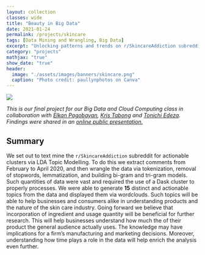 ```yaml
---
layout: collection
classes: wide
title: "Beauty in Big Data"
date: 2021-01-24
permalink: /projects/skincare
tags: [Data Mining and Wrangling, Big Data]
excerpt: "Unlocking patterns and trends on r/SkincareAddiction subreddit"
category: "projects"
mathjax: "true"
show_date: "true"
header:
  image: "./assets/images/banners/skincare.png"
  caption: "Photo credit: paullynphotos on Canva"
---
```


[![](https://img.shields.io/badge/Github-View_HTML-181717?logo=github)](https://github.com/nicoleobrero/nicoleobrero.github.io/blob/master/_posts/skincare.html)


*This is our final project for our Big Data and Cloud Computing class in collaboration with [Elkan Pagobayan](https://www.linkedin.com/in/ejmpagobayan/), [Kris Tabong](https://www.linkedin.com/in/kristoffer-dave-tabong-7183b2a7/) and [Tonichi Edeza](https://www.linkedin.com/in/joseantonioedeza/). Findings were shared in an [online public presentation.](https://www.facebook.com/events/2905983756306032/)*

## Summary

We set out to text mine the `r/SkincareAddiction` subreddit for actionable clusters via LDA Topic Modelling. To do this we extract comments from February to April 2020, and then wrangle the data via tokenization, removal of stopwords, lemmatization, and building bi-gram and tri-gram models. Such quantities of data were vast and required the use of a Dask cluster to properly processes. We were able to generate **15** distinct and actionable topics from the data and displayed them via wordclouds. Such topics will be able to help businesses and consumers alike in understanding products and the nature of the skin care industry. Going forward we believe that incorporation of ingredient and usage quantity will be beneficial for further research. This will help businesses understand how much the of their product the general audience actually uses. The knowledge may have implications for a firm’s manufacturing and marketing decisions. Moreover, understanding how time plays a role in the data will help enrich the analysis even further.

